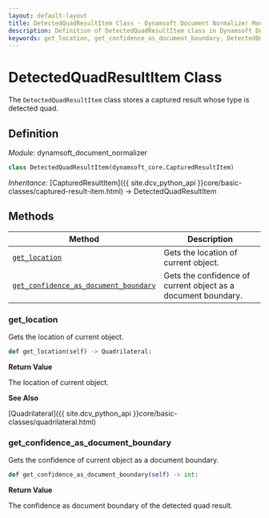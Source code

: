 ```yaml
---
layout: default-layout
title: DetectedQuadResultItem Class - Dynamsoft Document Normalizer Module Python Edition API Reference
description: Definition of DetectedQuadResultItem class in Dynamsoft Document Normalizer Module Python Edition.
keywords: get_location, get_confidence_as_document_boundary, DetectedQuadResultItem, api reference
---
```


# DetectedQuadResultItem Class

The `DetectedQuadResultItem` class stores a captured result whose type is detected quad.

## Definition

*Module:* dynamsoft_document_normalizer

```python
class DetectedQuadResultItem(dynamsoft_core.CapturedResultItem)
```

*Inheritance:* [CapturedResultItem]({{ site.dcv_python_api }}core/basic-classes/captured-result-item.html) -> DetectedQuadResultItem

## Methods

| Method | Description |
|--------|-------------|
| [`get_location`](#get_location) | Gets the location of current object. |
| [`get_confidence_as_document_boundary`](#get_confidence_as_document_boundary) | Gets the confidence of current object as a document boundary. |

### get_location

Gets the location of current object.

```python
def get_location(self) -> Quadrilateral:
```

**Return Value**

The location of current object.

**See Also**

[Quadrilateral]({{ site.dcv_python_api }}core/basic-classes/quadrilateral.html)

### get_confidence_as_document_boundary

Gets the confidence of current object as a document boundary.

```python
def get_confidence_as_document_boundary(self) -> int:
```

**Return Value**

The confidence as document boundary of the detected quad result.
